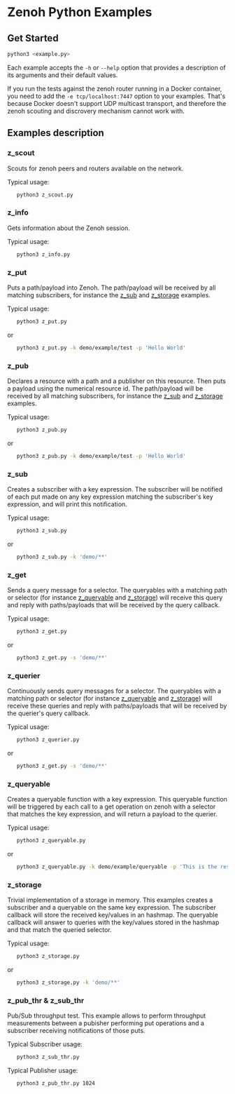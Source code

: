 # Zenoh Python Examples

## Get Started

```bash
python3 <example.py>
```

Each example accepts the `-h` or `--help` option that provides a description of its arguments and their default values.

If you run the tests against the zenoh router running in a Docker container, you need to add the
`-e tcp/localhost:7447` option to your examples. That's because Docker doesn't support UDP multicast
transport, and therefore the zenoh scouting and discrovery mechanism cannot work with.

## Examples description

### z_scout

Scouts for zenoh peers and routers available on the network.

Typical usage:

   ```bash
      python3 z_scout.py
   ```

### z_info

Gets information about the Zenoh session.

Typical usage:

   ```bash
      python3 z_info.py
   ```

### z_put

Puts a path/payload into Zenoh.
The path/payload will be received by all matching subscribers, for instance the [z_sub](#z_sub)
and [z_storage](#z_storage) examples.

Typical usage:

   ```bash
      python3 z_put.py
   ```

or

   ```bash
      python3 z_put.py -k demo/example/test -p 'Hello World'
   ```

### z_pub

Declares a resource with a path and a publisher on this resource. Then puts a payload using the numerical resource id.
The path/payload will be received by all matching subscribers, for instance the [z_sub](#z_sub)
and [z_storage](#z_storage) examples.

Typical usage:

   ```bash
      python3 z_pub.py
   ```

or

   ```bash
      python3 z_pub.py -k demo/example/test -p 'Hello World'
   ```

### z_sub

Creates a subscriber with a key expression.
The subscriber will be notified of each put made on any key expression matching
the subscriber's key expression, and will print this notification.

Typical usage:

   ```bash
      python3 z_sub.py
   ```

or

   ```bash
      python3 z_sub.py -k 'demo/**'
   ```

### z_get

Sends a query message for a selector.
The queryables with a matching path or selector (for instance [z_queryable](#z_queryable) and [z_storage](#z_storage))
will receive this query and reply with paths/payloads that will be received by the query callback.

Typical usage:

   ```bash
      python3 z_get.py
   ```

or

   ```bash
      python3 z_get.py -s 'demo/**'
   ```

### z_querier

Continuously sends query messages for a selector.
The queryables with a matching path or selector (for instance [z_queryable](#z_queryable) and [z_storage](#z_storage))
will receive these queries and reply with paths/payloads that will be received by the querier's query callback.

Typical usage:

   ```bash
      python3 z_querier.py
   ```

or

   ```bash
      python3 z_get.py -s 'demo/**'
   ```

### z_queryable

Creates a queryable function with a key expression.
This queryable function will be triggered by each call to a get operation on zenoh
with a selector that matches the key expression, and will return a payload to the querier.

Typical usage:

   ```bash
      python3 z_queryable.py
   ```

or

   ```bash
      python3 z_queryable.py -k demo/example/queryable -p 'This is the result'
   ```

### z_storage

Trivial implementation of a storage in memory.
This examples creates a subscriber and a queryable on the same key expression.
The subscriber callback will store the received key/values in an hashmap.
The queryable callback will answer to queries with the key/values stored in the hashmap
and that match the queried selector.

Typical usage:

   ```bash
      python3 z_storage.py
   ```

or

   ```bash
      python3 z_storage.py -k 'demo/**'
   ```

### z_pub_thr & z_sub_thr

Pub/Sub throughput test.
This example allows to perform throughput measurements between a pubisher performing
put operations and a subscriber receiving notifications of those puts.

Typical Subscriber usage:

   ```bash
      python3 z_sub_thr.py
   ```

Typical Publisher usage:

   ```bash
      python3 z_pub_thr.py 1024
   ```
